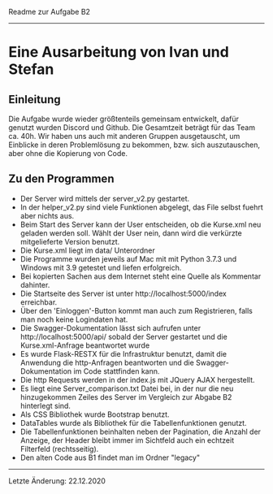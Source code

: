 Readme zur Aufgabe B2

---

Eine Ausarbeitung von Ivan und Stefan
===============================================

Einleitung
--------
Die Aufgabe wurde wieder größtenteils gemeinsam entwickelt, dafür genutzt wurden Discord und Github. Die Gesamtzeit beträgt für das Team ca. 40h.
Wir haben uns auch mit anderen Gruppen ausgetauscht, um Einblicke in deren Problemlösung zu bekommen, bzw. sich auszutauschen, aber ohne die Kopierung von Code.

Zu den Programmen
--------
- Der Server wird mittels der server_v2.py gestartet.
- In der helper_v2.py sind viele Funktionen abgelegt, das File selbst fuehrt aber nichts aus.
- Beim Start des Server kann der User entscheiden, ob die Kurse.xml neu geladen werden soll. Wählt der User nein, dann wird die verkürzte mitgelieferte Version benutzt.
- Die Kurse.xml liegt im data/ Unterordner
- Die Programme wurden jeweils auf Mac mit mit Python 3.7.3 und Windows mit 3.9 getestet und liefen erfolgreich.
- Bei kopierten Sachen aus dem Internet steht eine Quelle als Kommentar dahinter.
- Die Startseite des Server ist unter http://localhost:5000/index erreichbar.
- Über den 'Einloggen'-Button kommt man auch zum Registrieren, falls man noch keine Logindaten hat.
- Die Swagger-Dokumentation lässt sich aufrufen unter http://localhost:5000/api/ sobald der Server gestartet und die Kurse.xml-Anfrage beantwortet wurde
- Es wurde Flask-RESTX für die Infrastruktur benutzt, damit die Anwendung die http-Anfragen beantworten und die Swagger-Dokumentation im Code stattfinden kann.
- Die http Requests werden in der index.js mit JQuery AJAX hergestellt.
- Es liegt eine Server_comparison.txt Datei bei, in der nur die neu hinzugekommen Zeiles des Server im Vergleich zur Abgabe B2 hinterlegt sind.
- Als CSS Bibliothek wurde Bootstrap benutzt.
- DataTables wurde als Bibliothek für die Tabellenfunktionen genutzt.
- Die Tabellenfunktionen beinhalten neben der Pagination, die Anzahl der Anzeige, der Header bleibt immer im Sichtfeld auch ein echtzeit Filterfeld (rechtsseitig).
- Den alten Code aus B1 findet man im Ordner "legacy"

---
Letzte Änderung: 22.12.2020
